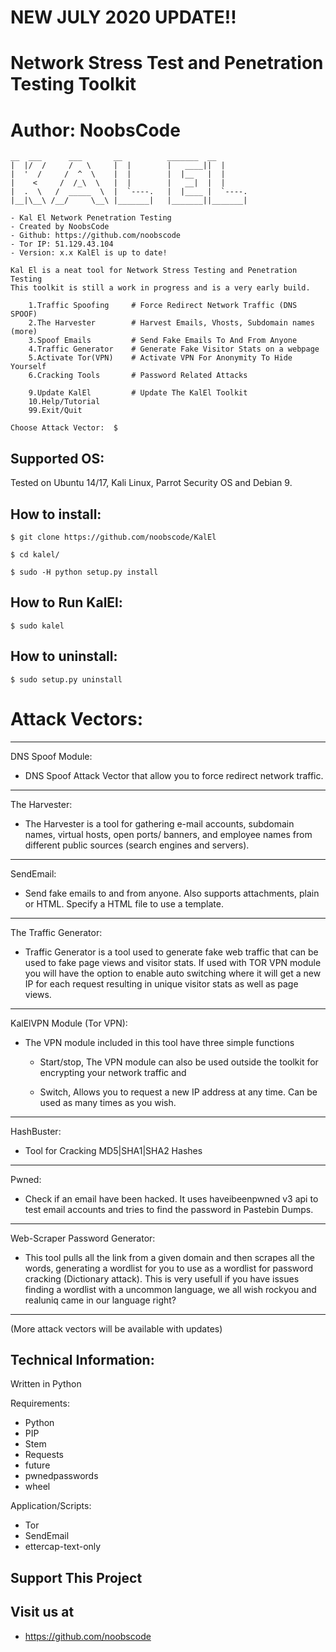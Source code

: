 # NEW JULY 2020 UPDATE!!

# Network Stress Test and Penetration Testing Toolkit
# Author: NoobsCode
```
__  ___      ___       __          _______  __
|  |/  /     /   \     |  |        |   ____||  |
|  '  /     /  ^  \    |  |        |  |__   |  |
|    <     /  /_\  \   |  |        |   __|  |  |
|  .  \   /  _____  \  |  `----.   |  |____ |  `----.
|__|\__\ /__/     \__\ |_______|   |_______||_______|

- Kal El Network Penetration Testing
- Created by NoobsCode
- Github: https://github.com/noobscode
- Tor IP: 51.129.43.104
- Version: x.x KalEl is up to date!

Kal El is a neat tool for Network Stress Testing and Penetration Testing
This toolkit is still a work in progress and is a very early build.

    1.Traffic Spoofing     # Force Redirect Network Traffic (DNS SPOOF)
    2.The Harvester        # Harvest Emails, Vhosts, Subdomain names (more)
    3.Spoof Emails         # Send Fake Emails To And From Anyone
    4.Traffic Generator    # Generate Fake Visitor Stats on a webpage
    5.Activate Tor(VPN)    # Activate VPN For Anonymity To Hide Yourself
    6.Cracking Tools       # Password Related Attacks

    9.Update KalEl         # Update The KalEl Toolkit
    10.Help/Tutorial
    99.Exit/Quit

Choose Attack Vector:  $
```
Supported OS:
-------------------
Tested on Ubuntu 14/17, Kali Linux, Parrot Security OS and Debian 9.

How to install:
-------------------
``$ git clone https://github.com/noobscode/KalEl``

``$ cd kalel/``

``$ sudo -H python setup.py install``

How to Run KalEl:
-------------------
``$ sudo kalel``

How to uninstall:
-------------------
``$ sudo setup.py uninstall``


# Attack Vectors:
-------------------
DNS Spoof Module:
* DNS Spoof Attack Vector that allow you to force redirect network traffic.
-------------------
The Harvester:
* The Harvester is a tool for gathering e-mail accounts, subdomain names, virtual hosts, open ports/ banners, and employee names from different public sources (search engines and servers).
-------------------
SendEmail:
* Send fake emails to and from anyone. Also supports attachments, plain or HTML.
  Specify a HTML file to use a template.
-------------------
The Traffic Generator:
* Traffic Generator is a tool used to generate fake web traffic that can be used   to fake page views and visitor stats. If used with TOR VPN module you will have the option to enable auto switching where it will get a new IP for each request resulting in unique visitor stats as well as page views.
-------------------
KalElVPN Module (Tor VPN):
* The VPN module included in this tool have three simple functions

  - Start/stop, The VPN module can also be used outside the toolkit
    for encrypting your network traffic and

  - Switch, Allows you to request a new IP address at any time.
    Can be used as many times as you wish.
-------------------
HashBuster:
* Tool for Cracking MD5|SHA1|SHA2 Hashes
-------------------
Pwned:
* Check if an email have been hacked. It uses haveibeenpwned v3 api to test email accounts and tries to find the password in Pastebin Dumps.
-------------------
Web-Scraper Password Generator:
* This tool pulls all the link from a given domain and then
  scrapes all the words, generating a wordlist for you to use as a wordlist for password cracking (Dictionary attack).
  This is very usefull if you have issues finding a wordlist with a uncommon language, we all wish rockyou and realuniq came in our language right?
-------------------
(More attack vectors will be available with updates)

Technical Information:
-------------------------------
Written in Python

Requirements:

* Python
 * PIP
 * Stem
 * Requests
 * future
 * pwnedpasswords
 * wheel

Application/Scripts:

 * Tor
 * SendEmail
 * ettercap-text-only

Support This Project
--------------------
  Visit us at
  -----------
* https://github.com/noobscode
